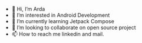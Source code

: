- 👋 Hi, I’m Arda
- 👀 I’m interested in Android Development
- 🌱 I’m currently learning Jetpack Compose
- 💞️ I’m looking to collaborate on open source project
- 📫 How to reach me linkedin and mail.
